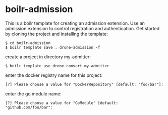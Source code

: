 # boilr-admission

This is a boilr template for creating an admission extension. Use an admission extension to control registration and authentication. Get started by cloning the project and installing the template:

```console
$ cd boilr-admission
$ boilr template save . drone-admission -f
```

create a project in directory my-admitter:

```console
$ boilr template use drone-convert my-admitter
```

enter the docker registry name for this project:

```text
[?] Please choose a value for "DockerRepository" [default: "foo/bar"]:
```

enter the go module name:

```text
[?] Please choose a value for "GoModule" [default: "github.com/foo/bar":
```
